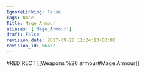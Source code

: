 ```yaml
---
IgnoreLinking: False
Tags: None
Title: Mage Armour
aliases: ['Mage_Armour']
draft: False
revision_date: 2017-09-28 11:24:13+00:00
revision_id: 56452
---
```


#REDIRECT [[Weapons %26 armour#Mage Armour]]